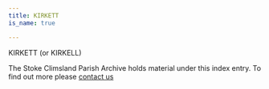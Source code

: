 ```yaml
---
title: KIRKETT
is_name: true

---
```


KIRKETT (or KIRKELL)


The Stoke Climsland Parish Archive holds material under this index entry. To find out more please [contact us](/contact/)
